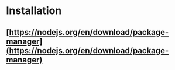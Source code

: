 # Installation

## [https://nodejs.org/en/download/package-manager](https://nodejs.org/en/download/package-manager)
